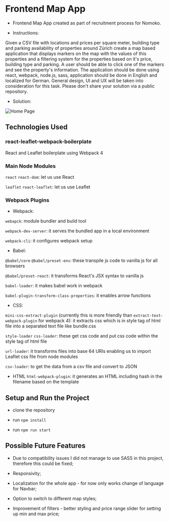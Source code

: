 # Frontend Map App

- Frontend Map App created as part of recruitment process for Nomoko.

- Instructions:

Given a CSV file with locations and prices per square meter, building type and parking availability of properties around Zürich create a map based application that displays markers on the map with the values of this properties and a filtering system for the properties based on it's price, building type and parking. A user should be able to click one of the markers and see the property's information. The application should be done using react, webpack, node.js, sass, application should be done in English and localized for German. General design, UI and UX will be taken into consideration for this task.
Please don't share your solution via a public repository.

- Solution:

![Home Page](./public/home.png)

## Technologies Used

### react-leaflet-webpack-boilerplate
React and Leaflet boilerplate using Webpack 4

### Main Node Modules

`react` `react-dom`: let us use React

`leaflet` `react-leaflet`: let us use Leaflet

### Webpack Plugins

- Webpack:

`webapck`: module bundler and build tool

`webpack-dev-server`: it serves the bundled app in a local environment

`webpack-cli`: it configures webpack setup

- Babel:

`@babel/core` `@babel/preset-env`: these transpile js code to vanilla js for all browsers

`@babel/preset-react`: it transforms React's JSX syntax to vanilla js

`babel-loader`: it makes babel work in webpack

`babel-plugin-transform-class-properties`: it enables arrow functions

- CSS:

`mini-css-extract-plugin` (currently this is more friendly than `extract-text-webpack-plugin` for webpack 4): it extracts css which is in style tag of html file into a separated text file like bundle.css

`style-loader` `css-loader`: these get css code and put css code within the style tag of html file

`url-loader`: it transforms files into base 64 URIs enabling us to import Leaflet css file from node modules

`csv-loader`: to get the data from a csv file and convert to JSON

- HTML
`html-webpack-plugin`: it generates an HTML including hash in the filename based on the template

## Setup and Run the Project

- clone the repository

- run `npm install`

- run `npm run start`

## Possible Future Features

- Due to compatibility issues I did not manage to use SASS in this project, therefore this could be fixed;

- Responsivity;

- Localization for the whole app - for now only works change of language for Navbar;

- Option to switch to different map styles;

- Improvement of filters - better styling and price range slider for setting up min and max price;